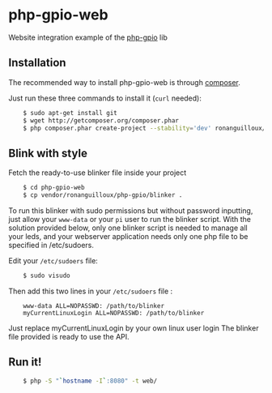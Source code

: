 php-gpio-web
============

Website integration example of the [php-gpio](https://github.com/ronanguilloux/php-gpio) lib


Installation
------------

The recommended way to install php-gpio-web is through [composer](http://getcomposer.org).

Just run these three commands to install it (`curl` needed):

``` bash
    $ sudo apt-get install git
    $ wget http://getcomposer.org/composer.phar
    $ php composer.phar create-project --stability='dev' ronanguilloux/php-gpio-web
```


Blink with style
----------------

Fetch the ready-to-use blinker file inside your project

``` bash
    $ cd php-gpio-web
    $ cp vendor/ronanguilloux/php-gpio/blinker .
```

To run this blinker with sudo permissions but without password inputting,
just allow your `www-data` or your `pi` user to run the blinker script.
With the solution provided below, only one blinker script is needed to manage all your leds,
and your webserver application needs only one php file to be specified in /etc/sudoers.

Edit your `/etc/sudoers` file:

``` bash
    $ sudo visudo
```

Then add this two lines in your `/etc/sudoers` file :

```
    www-data ALL=NOPASSWD: /path/to/blinker
    myCurrentLinuxLogin ALL=NOPASSWD: /path/to/blinker
```

Just replace myCurrentLinuxLogin by your own linux user login
The blinker file provided is ready to use the API.


Run it!
-------

``` bash
    $ php -S "`hostname -I`:8080" -t web/
```

